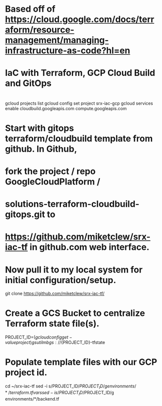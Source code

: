 # Based off of https://cloud.google.com/docs/terraform/resource-management/managing-infrastructure-as-code?hl=en
#
# IaC with Terraform, GCP Cloud Build and GitOps
#

gcloud projects list
gcloud config set project srx-iac-gcp
gcloud services enable cloudbuild.googleapis.com compute.googleapis.com

# Start with gitops terraform/cloudbuild template from github.  In Github, 
# fork the project / repo GoogleCloudPlatform /
# solutions-terraform-cloudbuild-gitops.git to 
# https://github.com/miketclew/srx-iac-tf in github.com web interface.

# Now pull it to my local system for initial configuration/setup.

git clone https://github.com/miketclew/srx-iac-tf/

# Create a GCS Bucket to centralize Terraform state file(s).

PROJECT_ID=$(gcloud config get-value project)
gsutil mb gs://${PROJECT_ID}-tfstate

# Populate template files with our GCP project id.

cd ~/srx-iac-tf
sed -i s/PROJECT_ID/$PROJECT_ID/g environments/*/terraform.tfvars
sed -i s/PROJECT_ID/$PROJECT_ID/g environments/*/backend.tf




